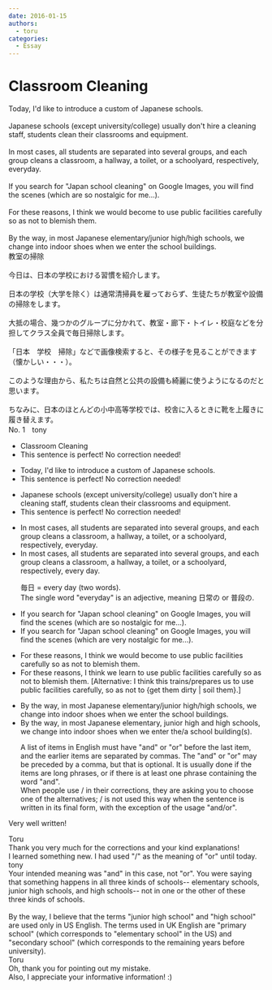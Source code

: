 ```yaml
---
date: 2016-01-15
authors:
  - toru
categories:
  - Essay
---
```


<h1 id="subject_show">Classroom Cleaning</h1>
<div class="date" hidden>Jan 15, 2016 13:38</div>
<div id="post"><div id="body_show_ori">
Today, I'd like to introduce a custom of Japanese schools.<br/><br/>Japanese schools (except university/college) usually don't hire a cleaning staff,  students clean their classrooms and equipment.<br/><br/>In most cases, all students are separated into several groups, and each group cleans a classroom, a hallway, a toilet, or a schoolyard, respectively, everyday.<br/><br/>If you search for "Japan school cleaning" on Google Images, you will find the scenes (which are so nostalgic for me...).<br/><br/>For these reasons, I think we would become to use public facilities carefully so as not to blemish them.<br/><br/>By the way, in most Japanese elementary/junior high/high schools, we change into indoor shoes when we enter the school buildings.
</div></div>

<!-- more -->

<div id="post_ja"><div id="body_show_mo">
教室の掃除<br/><br/>今日は、日本の学校における習慣を紹介します。<br/><br/>日本の学校（大学を除く）は通常清掃員を雇っておらず、生徒たちが教室や設備の掃除をします。<br/><br/>大抵の場合、幾つかのグループに分かれて、教室・廊下・トイレ・校庭などを分担してクラス全員で毎日掃除します。<br/><br/>「日本　学校　掃除」などで画像検索すると、その様子を見ることができます（懐かしい・・・）。<br/><br/>このような理由から、私たちは自然と公共の設備も綺麗に使うようになるのだと思います。<br/><br/>ちなみに、日本のほとんどの小中高等学校では、校舎に入るときに靴を上履きに履き替えます。
</div></div>
<div id="block"><div class="first_name"> No. 1　<span class="just_name">tony</span></div><div id="block2">
<ul class="correction_field">
<li class="incorrect">Classroom Cleaning</li>
<li class="corrected perfect">This sentence is perfect! No correction needed!</li>
</ul>
<ul class="correction_field">
<li class="incorrect">Today, I'd like to introduce a custom of Japanese schools.</li>
<li class="corrected perfect">This sentence is perfect! No correction needed!</li>
</ul>
<ul class="correction_field">
<li class="incorrect">Japanese schools (except university/college) usually don't hire a cleaning staff,  students clean their classrooms and equipment.</li>
<li class="corrected perfect">This sentence is perfect! No correction needed!</li>
</ul>
<ul class="correction_field">
<li class="incorrect">In most cases, all students are separated into several groups, and each group cleans a classroom, a hallway, a toilet, or a schoolyard, respectively, everyday.</li>
<li class="corrected correct">
In most cases, all students are separated into several groups, and each group cleans a classroom, a hallway, a toilet, or a schoolyard, respectively, <span class="f_red">every day</span>.
<p class="correction_comment">毎日 = every day (two words).<br/>The single word "everyday" is an adjective, meaning 日常の or 普段の.</p>
</li>
</ul>
<ul class="correction_field">
<li class="incorrect">If you search for "Japan school cleaning" on Google Images, you will find the scenes (which are so nostalgic for me...).</li>
<li class="corrected correct">
If you search for "Japan school cleaning" on Google Images, you will find the scenes (which are <span class="f_blue">very</span> nostalgic for me...).
</li>
</ul>
<ul class="correction_field">
<li class="incorrect">For these reasons, I think we would become to use public facilities carefully so as not to blemish them.</li>
<li class="corrected correct">
For these reasons, I think we <span class="f_red">learn</span> to use public facilities carefully so as not to blemish them. [Alternative: I think this trains/prepares us to use public facilities carefully, so as not to {get them dirty | soil them}.]
</li>
</ul>
<ul class="correction_field">
<li class="incorrect">By the way, in most Japanese elementary/junior high/high schools, we change into indoor shoes when we enter the school buildings.</li>
<li class="corrected correct">
By the way, in most Japanese elementary<span class="f_red">, j</span>unior high <span class="f_red">and</span> high schools, we change into indoor shoes when we enter the/a school building(s).
<p class="correction_comment">A list of items in English must have "and" or "or" before the last item, and the earlier items are separated by commas. The "and" or "or" may be preceded by a comma, but that is optional. It is usually done if the items are long phrases, or if there is at least one phrase containing the word "and".<br/>When people use / in their corrections, they are asking you to choose one of the alternatives; / is not used this way when the sentence is written in its final form, with the exception of the usage "and/or".</p>
</li>
</ul>
<p class="comment_small">
 Very well written!
</p>

</div><div class="name"><span class="just_name">Toru</span><br>
Thank you very much for the corrections and your kind explanations!<br/>I learned something new. I had used "/" as the meaning of "or" until today.
</div>
<div class="name"><span class="just_name">tony</span><br>
Your intended meaning was "and" in this case, not "or". You were saying that something happens in all three kinds of schools-- elementary schools, junior high schools, and high schools-- not in one or the other of these three kinds of schools.<br/><br/>By the way, I believe that the terms "junior high school" and "high school" are used only in US English. The terms used in UK English are "primary school" (which corresponds to "elementary school" in the US) and "secondary school" (which corresponds to the remaining years before university).
</div>
<div class="name"><span class="just_name">Toru</span><br>
Oh, thank you for pointing out my mistake.<br/>Also, I appreciate your informative information! :)
</div>
</div>

